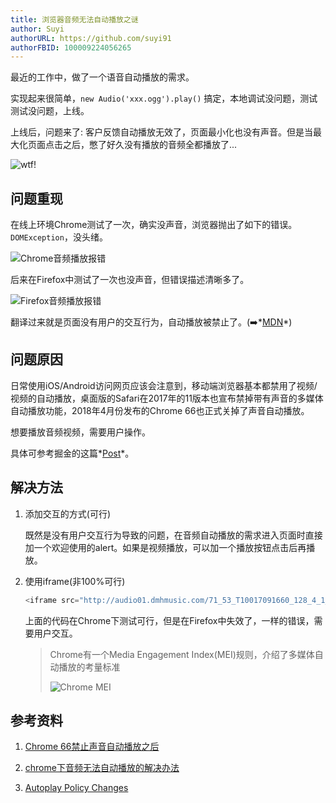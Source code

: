 ```yaml
---
title: 浏览器音频无法自动播放之谜
author: Suyi
authorURL: https://github.com/suyi91
authorFBID: 100009224056265
---
```


最近的工作中，做了一个语音自动播放的需求。

实现起来很简单，`new Audio('xxx.ogg').play()` 搞定，本地调试没问题，测试测试没问题，上线。

上线后，问题来了: 客户反馈自动播放无效了，页面最小化也没有声音。但是当最大化页面点击之后，憋了好久没有播放的音频全都播放了...

<!--truncate-->

![wtf!](assets/wtf.jpg)

## 问题重现

在线上环境Chrome测试了一次，确实没声音，浏览器抛出了如下的错误。`DOMException`，没头绪。

![Chrome音频播放报错](assets/浏览器音频autoplay/chrome-autoplay-error.jpg)

后来在Firefox中测试了一次也没声音，但错误描述清晰多了。

![Firefox音频播放报错](assets/浏览器音频autoplay/firefox-autoplay-error.jpg)

翻译过来就是页面没有用户的交互行为，自动播放被禁止了。(➡️*[MDN](https://developer.mozilla.org/zh-CN/docs/Web/API/HTMLMediaElement/play#%E5%85%8D%E8%B4%A3)*)

## 问题原因

日常使用iOS/Android访问网页应该会注意到，移动端浏览器基本都禁用了视频/视频的自动播放，桌面版的Safari在2017年的11版本也宣布禁掉带有声音的多媒体自动播放功能，2018年4月份发布的Chrome 66也正式关掉了声音自动播放。

想要播放音频视频，需要用户操作。

具体可参考掘金的这篇*[Post](https://juejin.im/post/5af7129bf265da0b8262df4c)*。

## 解决方法

1. 添加交互的方式(可行)

    既然是没有用户交互行为导致的问题，在音频自动播放的需求进入页面时直接加一个欢迎使用的alert。如果是视频播放，可以加一个播放按钮点击后再播放。

2. 使用iframe(非100%可行)

    ```js
    <iframe src="http://audio01.dmhmusic.com/71_53_T10017091660_128_4_1_0_sdk-cpm/0104/M00/4B/4A/ChR45FmKclGAJAkBABPwVuAUS7I437.mp3?xcode=94283a554058f5fb50d361e411519eabcadd434" allow="autoplay"></iframe>
    ```

    上面的代码在Chrome下测试可行，但是在Firefox中失效了，一样的错误，需要用户交互。

    > Chrome有一个Media Engagement Index(MEI)规则，介绍了多媒体自动播放的考量标准
    >
    > ![Chrome MEI](https://i.loli.net/2019/09/08/J9nR4FmuBI2lXcz.jpg)

## 参考资料

1. [Chrome 66禁止声音自动播放之后](https://juejin.im/post/5af7129bf265da0b8262df4c)

2. [chrome下音频无法自动播放的解决办法](https://blog.csdn.net/badmoonc/article/details/86529752)

3. [Autoplay Policy Changes](https://developers.google.com/web/updates/2017/09/autoplay-policy-changes)
